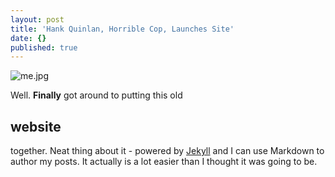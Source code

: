 ```yaml
---
layout: post
title: 'Hank Quinlan, Horrible Cop, Launches Site'
date: {}
published: true
---
```

![me.jpg]({{site.baseurl}}/_posts/me.jpg)

Well. **Finally** got around to putting this old 

## website




together. Neat thing about it - powered by [Jekyll](http://jekyllrb.com) and I can use Markdown to author my posts. It actually is a lot easier than I thought it was going to be.
